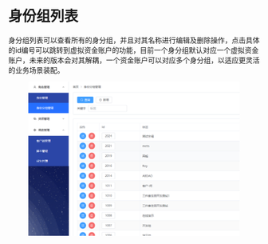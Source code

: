 # 身份组列表

身分组列表可以查看所有的身分组，并且对其名称进行编辑及删除操作，点击具体的id编号可以跳转到虚拟资金账户的功能，目前一个身分组默认对应一个虚拟资金账户，未来的版本会对其解耦，一个资金账户可以对应多个身分组，以适应更灵活的业务场景装配。

<figure><img src="../../../.gitbook/assets/image (13).png" alt=""><figcaption></figcaption></figure>
